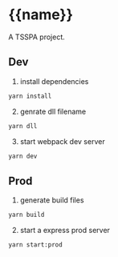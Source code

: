 # {{name}}

A TSSPA project.

## Dev
1. install dependencies
```bash
yarn install
```
2. genrate dll filename
```bash
yarn dll
```

3. start webpack dev server
```bash
yarn dev
```

## Prod
1. generate build files
```bash
yarn build
```
2. start a express prod server
```bash
yarn start:prod
```